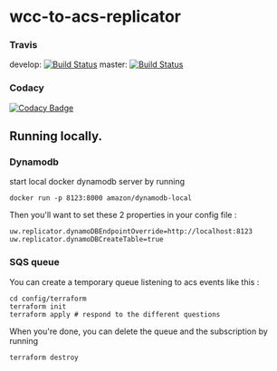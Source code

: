 # wcc-to-acs-replicator

### Travis 

develop: [![Build Status](https://travis-ci.com/uw-it-edm/wcc-to-acs-replicator.svg?branch=develop)](https://travis-ci.com/uw-it-edm/wcc-to-acs-replicator)
master: [![Build Status](https://travis-ci.com/uw-it-edm/wcc-to-acs-replicator.svg?branch=master)](https://travis-ci.com/uw-it-edm/wcc-to-acs-replicator)

### Codacy

[![Codacy Badge](https://api.codacy.com/project/badge/Grade/b26e733e777f400595e8b268e218a772)](https://www.codacy.com/app/uw-it-edm/wcc-to-acs-replicator?utm_source=github.com&amp;utm_medium=referral&amp;utm_content=uw-it-edm/wcc-to-acs-replicator&amp;utm_campaign=Badge_Grade)

## Running locally.

### Dynamodb 

start local docker dynamodb server by running


```
docker run -p 8123:8000 amazon/dynamodb-local
```

Then you'll want to set these 2 properties in your config file : 

```
uw.replicator.dynamoDBEndpointOverride=http://localhost:8123
uw.replicator.dynamoDBCreateTable=true
```

### SQS queue

You can create a temporary queue listening to acs events like this : 

```
cd config/terraform
terraform init 
terraform apply # respond to the different questions 

```

When you're done, you can delete the queue and the subscription by running 

```
terraform destroy 

```
